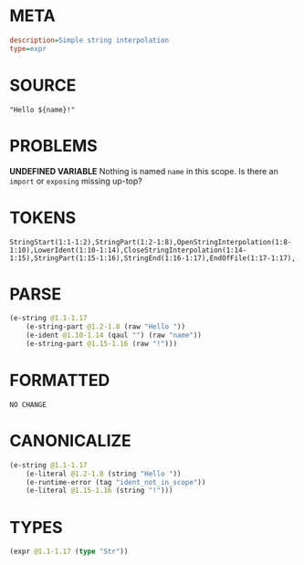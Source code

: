 # META
~~~ini
description=Simple string interpolation
type=expr
~~~
# SOURCE
~~~roc
"Hello ${name}!"
~~~
# PROBLEMS
**UNDEFINED VARIABLE**
Nothing is named `name` in this scope.
Is there an `import` or `exposing` missing up-top?

# TOKENS
~~~zig
StringStart(1:1-1:2),StringPart(1:2-1:8),OpenStringInterpolation(1:8-1:10),LowerIdent(1:10-1:14),CloseStringInterpolation(1:14-1:15),StringPart(1:15-1:16),StringEnd(1:16-1:17),EndOfFile(1:17-1:17),
~~~
# PARSE
~~~clojure
(e-string @1.1-1.17
	(e-string-part @1.2-1.8 (raw "Hello "))
	(e-ident @1.10-1.14 (qaul "") (raw "name"))
	(e-string-part @1.15-1.16 (raw "!")))
~~~
# FORMATTED
~~~roc
NO CHANGE
~~~
# CANONICALIZE
~~~clojure
(e-string @1.1-1.17
	(e-literal @1.2-1.8 (string "Hello "))
	(e-runtime-error (tag "ident_not_in_scope"))
	(e-literal @1.15-1.16 (string "!")))
~~~
# TYPES
~~~clojure
(expr @1.1-1.17 (type "Str"))
~~~
